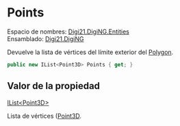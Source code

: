 # Points

Espacio de nombres: [Digi21.DigiNG.Entities](/digi3d-net/programacion/.net/referencia/digi21.diging/digi21.diging.entities/)  
Ensamblado: [Digi21.DigiNG](/digi3d-net/programacion/.net/referencia/digi21.diging.plugin/digi21.diging/)

Devuelve la lista de vértices del límite exterior del [Polygon](/digi3d-net/programacion/.net/referencia/digi21.diging/digi21.diging.entities/clases/polygon/).

```csharp
public new IList<Point3D> Points { get; }
```

## Valor de la propiedad

[IList&lt;Point3D&gt;](https://docs.microsoft.com/en-us/dotnet/api/system.collections.generic.ilist-1?view=net-5.0)

Lista de vértices \([Point3D](/digi3d-net/programacion/.net/referencia/digi21.diging/digi21.math/clases/point3d.md).



